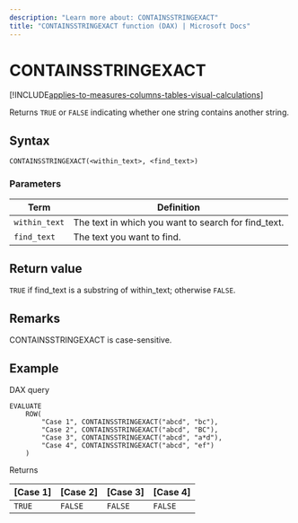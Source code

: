 ```yaml
---
description: "Learn more about: CONTAINSSTRINGEXACT"
title: "CONTAINSSTRINGEXACT function (DAX) | Microsoft Docs"
---
```

# CONTAINSSTRINGEXACT

[!INCLUDE[applies-to-measures-columns-tables-visual-calculations](includes/applies-to-measures-columns-tables-visual-calculations.md)]

Returns `TRUE` or `FALSE` indicating whether one string contains another string.
  
## Syntax  
  
```dax
CONTAINSSTRINGEXACT(<within_text>, <find_text>)
```
  
### Parameters  
  
|Term|Definition|  
|--------|--------------|  
|`within_text`|The text in which you want to search for find_text.|  
|`find_text`|The text you want to find.|
  
## Return value  

 `TRUE`  if find_text is a substring of within_text; otherwise `FALSE`.

## Remarks

CONTAINSSTRINGEXACT is case-sensitive.

## Example  

DAX query

```DAX
EVALUATE
    ROW(
        "Case 1", CONTAINSSTRINGEXACT("abcd", "bc"), 
        "Case 2", CONTAINSSTRINGEXACT("abcd", "BC"),
        "Case 3", CONTAINSSTRINGEXACT("abcd", "a*d"),
        "Case 4", CONTAINSSTRINGEXACT("abcd", "ef")
    )

```

Returns

|[Case 1]  |[Case 2]  |[Case 3]  |[Case 4]  |
|---------|---------|---------|---------|
|`TRUE`     | `FALSE`         | `FALSE`         |`FALSE`          |
